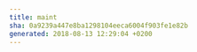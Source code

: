 ```yaml
---
title: maint
sha: 0a9239a447e8ba1298104eeca6004f903fe1e82b
generated: 2018-08-13 12:29:04 +0200
---
```

